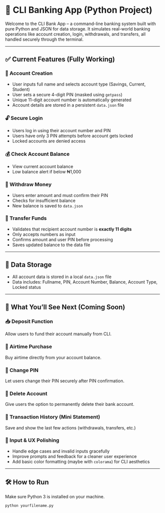 # 🏦 CLI Banking App (Python Project)

Welcome to the CLI Bank App – a command-line banking system built with pure Python and JSON for data storage. It simulates real-world banking operations like account creation, login, withdrawals, and transfers, all handled securely through the terminal.

---

## ✅ Current Features (Fully Working)

### 🔐 Account Creation
- User inputs full name and selects account type (Savings, Current, Student)
- User sets a secure 4-digit PIN (masked using `getpass`)
- Unique 11-digit account number is automatically generated
- Account details are stored in a persistent `data.json` file

### 🔓 Secure Login
- Users log in using their account number and PIN
- Users have only 3 PIN attempts before account gets locked
- Locked accounts are denied access

### 💰 Check Account Balance
- View current account balance
- Low balance alert if below ₦1,000

### 💸 Withdraw Money
- Users enter amount and must confirm their PIN
- Checks for insufficient balance
- New balance is saved to `data.json`

### 🔁 Transfer Funds
- Validates that recipient account number is **exactly 11 digits**
- Only accepts numbers as input
- Confirms amount and user PIN before processing
- Saves updated balance to the data file

---

## 🔄 Data Storage
- All account data is stored in a local `data.json` file
- Data includes: Fullname, PIN, Account Number, Balance, Account Type, Locked status

---

## 🧠 What You’ll See Next (Coming Soon)

### 📥 Deposit Function  
Allow users to fund their account manually from CLI.

### 📲 Airtime Purchase  
Buy airtime directly from your account balance.

### 🔁 Change PIN  
Let users change their PIN securely after PIN confirmation.

### 🧨 Delete Account  
Give users the option to permanently delete their bank account.

### 🧾 Transaction History (Mini Statement)  
Save and show the last few actions (withdrawals, transfers, etc.)

### 🧼 Input & UX Polishing  
- Handle edge cases and invalid inputs gracefully  
- Improve prompts and feedback for a cleaner user experience  
- Add basic color formatting (maybe with `colorama`) for CLI aesthetics

---

## 🛠 How to Run

Make sure Python 3 is installed on your machine.

```bash
python yourfilename.py
